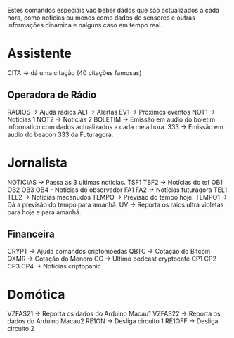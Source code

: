 Estes comandos especiais vão beber dados que são actualizados a cada hora, como noticias ou menos como dados de sensores e outras informações dinamica e nalguns caso em tempo real.

# Assistente
CITA -> dá uma citação (40 citações famosas)

## Operadora de Rádio
RADIOS -> Ajuda rádios
AL1 -> Alertas
EV1 -> Proximos eventos
NOT1 -> Noticias 1
NOT2 -> Noticias 2
BOLETIM -> Emissão em audio do boletim informatico com dados actualizados a cada meia hora.
333 -> Emissão em audio do beacon 333 da Futuragora.

# Jornalista
NOTICIAS -> Passa as 3 ultimas noticias.
TSF1 TSF2 -> Notícias do tsf
OB1 OB2 OB3 OB4 - Notícias do observador
FA1 FA2 -> Notícias futuragora
TEL1 TEL2 -> Notícias macanudos
TEMPO -> Previsão do tempo hoje.
TEMPO1 -> Dá a previsão do tempo para amanhã.
UV -> Reporta os raios ultra violetas para hoje e para amanhã.

## Financeira
CRYPT -> Ajuda comandos criptomoedas
QBTC -> Cotação do Bitcoin
QXMR -> Cotação do Monero
CC -> Ultimo podcast cryptocafé
CP1 CP2 CP3 CP4 -> Noticias criptopanic

# Domótica
VZFAS21 -> Reporta os dados do Arduino Macau1
VZFAS22 -> Reporta os dados do Arduino Macau2
RE1ON -> Desliga circuito 1
RE1OFF -> Desliga circuito 2






